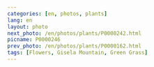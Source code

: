 ```yaml
---
categories: [en, photos, plants]
lang: en
layout: photo
next_photo: /en/photos/plants/P0000242.html
picname: P0000246
prev_photo: /en/photos/plants/P0000162.html
tags: [Flowers, Gisela Mountain, Green Grass]
---
```


